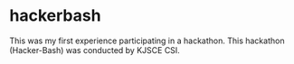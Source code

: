 # hackerbash
 This was my first experience participating in a hackathon.
This hackathon (Hacker-Bash) was conducted by KJSCE CSI.
